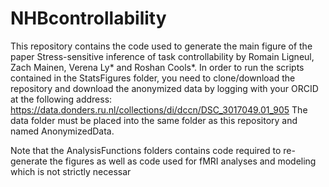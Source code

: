 # NHBcontrollability

This repository contains the code used to generate the main figure of the paper Stress-sensitive inference of task controllability by Romain Ligneul, Zach Mainen, Verena Ly* and Roshan Cools*.
In order to run the scripts contained in the StatsFigures folder, you need to clone/download the repository and download the anonymized data by logging with your ORCID at the following address: https://data.donders.ru.nl/collections/di/dccn/DSC_3017049.01_905
The data folder must be placed into the same folder as this repository and named AnonymizedData.

Note that the AnalysisFunctions folders contains code required to re-generate the figures as well as code used for fMRI analyses and modeling which is not strictly necessar

